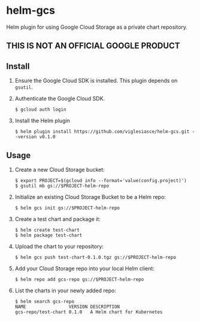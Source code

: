 # helm-gcs
Helm plugin for using Google Cloud Storage as a private chart repository.

## THIS IS NOT AN OFFICIAL GOOGLE PRODUCT

## Install

1. Ensure the Google Cloud SDK is installed. This plugin depends on `gsutil`.

1. Authenticate the Google Cloud SDK.

    ```shell
    $ gcloud auth login
    ```

1. Install the Helm plugin

    ```shell
    $ helm plugin install https://github.com/viglesiasce/helm-gcs.git --version v0.1.0
    ```

## Usage

1. Create a new Cloud Storage bucket:

    ```shell
    $ export PROJECT=$(gcloud info --format='value(config.project)') 
    $ gsutil mb gs://$PROJECT-helm-repo
    ```

1. Initialize an existing Cloud Storage Bucket to be a Helm repo:

    ```shell
    $ helm gcs init gs://$PROJECT-helm-repo
    ```

1. Create a test chart and package it:

    ```shell
    $ helm create test-chart
    $ helm package test-chart
    ```
    
1. Upload the chart to your repository:

    ```shell
    $ helm gcs push test-chart-0.1.0.tgz gs://$PROJECT-helm-repo
    ```
    
1. Add your Cloud Storage repo into your local Helm client:

    ```shell
    $ helm repo add gcs-repo gs://$PROJECT-helm-repo
    ```
    
1. List the charts in your newly added repo:

    ```shell
    $ helm search gcs-repo
    NAME               	VERSION	DESCRIPTION                
    gcs-repo/test-chart	0.1.0  	A Helm chart for Kubernetes
    ```
